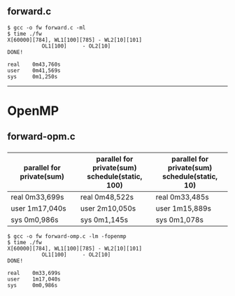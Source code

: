 ## forward.c

```
$ gcc -o fw forward.c -ml
$ time ./fw 
X[60000][784], WL1[100][785] - WL2[10][101]
           OL1[100]     - OL2[10]
DONE!

real    0m43,760s
user    0m41,569s
sys     0m1,250s
```
---

# OpenMP
## forward-opm.c 
##### 
|parallel for private(sum)|parallel for private(sum) <br> schedule(static, 100) |parallel for private(sum) <br> schedule(static, 10) |
|---                      |---               |---               |
|real    0m33,699s        |real    0m48,522s |real    0m33,485s |
|user    1m17,040s        |user    2m10,050s |user    1m15,889s |
|sys      0m0,986s        |sys      0m1,145s |sys      0m1,078s |

```
$ gcc -o fw forward-omp.c -lm -fopenmp
$ time ./fw 
X[60000][784], WL1[100][785] - WL2[10][101]
           OL1[100]     - OL2[10]
DONE!

real    0m33,699s
user    1m17,040s
sys     0m0,986s

```
